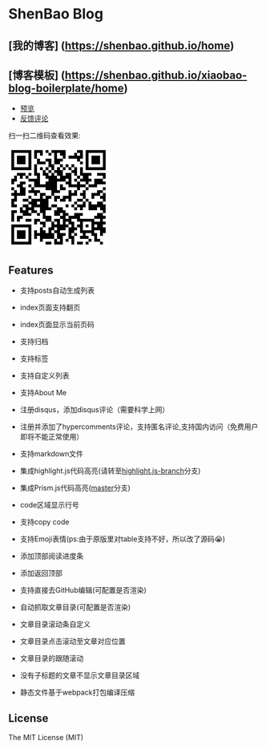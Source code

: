 # ShenBao Blog

## [我的博客] (https://shenbao.github.io/home)

## [博客模板] (https://shenbao.github.io/xiaobao-blog-boilerplate/home)


- <a href="https://shenbao.github.io/home" target="_blank">预览</a>
- <a href="https://shenbao.github.io/comments" target="_blank">反馈评论</a>

扫一扫二维码查看效果:

<img src="./img/qrcode.png" width="200">


## Features

- 支持posts自动生成列表
- index页面支持翻页
- index页面显示当前页码
- 支持归档
- 支持标签
- 支持自定义列表
- 支持About Me
- 注册disqus，添加disqus评论（需要科学上网）
- 注册并添加了hypercomments评论，支持匿名评论,支持国内访问（免费用户即将不能正常使用）

- 支持markdown文件
- 集成highlight.js代码高亮(请转至[highlight.js-branch](https://github.com/ShenBao/xiaobao-blog-boilerplatetree/highlight.js-branch)分支)
- 集成Prism.js代码高亮([master](https://github.com/ShenBao/xiaobao-blog-boilerplate/tree/master)分支)
- code区域显示行号
<!-- - 显示语言类型 -->
- 支持copy code
- 支持Emoji表情(ps:由于原版里对table支持不好，所以改了源码😭)
- 添加顶部阅读进度条
- 添加返回顶部
- 支持直接去GitHub编辑(可配置是否渲染)

- 自动抓取文章目录(可配置是否渲染)
- 文章目录滚动条自定义
- 文章目录点击滚动至文章对应位置
- 文章目录的跟随滚动
- 没有子标题的文章不显示文章目录区域

- 静态文件基于webpack打包编译压缩



## License 

The MIT License (MIT)
